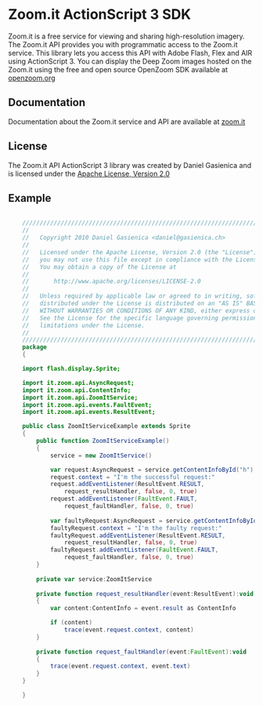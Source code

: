 Zoom.it ActionScript 3 SDK
==========================

Zoom.it is a free service for viewing and sharing high-resolution imagery.
The Zoom.it API provides you with programmatic access to the Zoom.it service.
This library lets you access this API with Adobe Flash, Flex and AIR
using ActionScript 3.
You can display the Deep Zoom images hosted on the Zoom.it using the free and
open source OpenZoom SDK available at [openzoom.org](http://openzoom.org)

Documentation
-------------
Documentation about the Zoom.it service and API are available at [zoom.it](http://zoom.it)

License
-------

The Zoom.it API ActionScript 3 library was created by Daniel Gasienica
and is licensed under the [Apache License, Version 2.0](http://www.apache.org/licenses/LICENSE-2.0.html)

Example
-------

```actionscript

    ////////////////////////////////////////////////////////////////////////////////
    //
    //   Copyright 2010 Daniel Gasienica <daniel@gasienica.ch>
    //
    //   Licensed under the Apache License, Version 2.0 (the "License");
    //   you may not use this file except in compliance with the License.
    //   You may obtain a copy of the License at
    //
    //       http://www.apache.org/licenses/LICENSE-2.0
    //
    //   Unless required by applicable law or agreed to in writing, software
    //   distributed under the License is distributed on an "AS IS" BASIS,
    //   WITHOUT WARRANTIES OR CONDITIONS OF ANY KIND, either express or implied.
    //   See the License for the specific language governing permissions and
    //   limitations under the License.
    //
    ////////////////////////////////////////////////////////////////////////////////
    package
    {

    import flash.display.Sprite;

    import it.zoom.api.AsyncRequest;
    import it.zoom.api.ContentInfo;
    import it.zoom.api.ZoomItService;
    import it.zoom.api.events.FaultEvent;
    import it.zoom.api.events.ResultEvent;

    public class ZoomItServiceExample extends Sprite
    {
        public function ZoomItServiceExample()
        {
            service = new ZoomItService()

            var request:AsyncRequest = service.getContentInfoById("h")
            request.context = "I'm the successful request:"
            request.addEventListener(ResultEvent.RESULT,
                request_resultHandler, false, 0, true)
            request.addEventListener(FaultEvent.FAULT,
                request_faultHandler, false, 0, true)
            
            var faultyRequest:AsyncRequest = service.getContentInfoById("101010")
            faultyRequest.context = "I'm the faulty request:"
            faultyRequest.addEventListener(ResultEvent.RESULT,
                request_resultHandler, false, 0, true)
            faultyRequest.addEventListener(FaultEvent.FAULT,
                request_faultHandler, false, 0, true)
        }
    
        private var service:ZoomItService
    
        private function request_resultHandler(event:ResultEvent):void
        {
            var content:ContentInfo = event.result as ContentInfo

            if (content)
                trace(event.request.context, content)
        }
    
        private function request_faultHandler(event:FaultEvent):void
        {
            trace(event.request.context, event.text)
        }
    }

    }
```